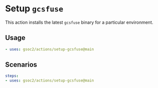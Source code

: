 # Setup `gcsfuse`

This action installs the latest `gcsfuse` binary for a particular environment.

## Usage

```yaml
- uses: gsoc2/actions/setup-gcsfuse@main
```

## Scenarios

```yaml
steps:
- uses: gsoc2/actions/setup-gcsfuse@main
```
